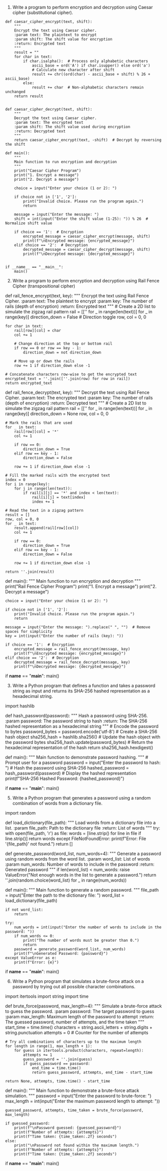1.	Write a program to perform encryption and decryption using Caesar cipher (substitutional cipher).
```
def caesar_cipher_encrypt(text, shift):
    """
    Encrypt the text using Caesar cipher.
    :param text: The plaintext to encrypt
    :param shift: The shift value for encryption
    :return: Encrypted text
    """
    result = ""
    for char in text:
        if char.isalpha():  # Process only alphabetic characters
            ascii_base = ord('A') if char.isupper() else ord('a')
            # Calculate new character after shift
            result += chr((ord(char) - ascii_base + shift) % 26 + ascii_base)
        else:
            result += char  # Non-alphabetic characters remain unchanged
    return result


def caesar_cipher_decrypt(text, shift):
    """
    Decrypt the text using Caesar cipher.
    :param text: The encrypted text
    :param shift: The shift value used during encryption
    :return: Decrypted text
    """
    return caesar_cipher_encrypt(text, -shift)  # Decrypt by reversing the shift

def main():
    """
    Main function to run encryption and decryption
    """
    print("Caesar Cipher Program")
    print("1. Encrypt a message")
    print("2. Decrypt a message")
    
    choice = input("Enter your choice (1 or 2): ")
    
    if choice not in ['1', '2']:
        print("Invalid choice. Please run the program again.")
        return

    message = input("Enter the message: ")
    shift = int(input("Enter the shift value (1-25): ")) % 26  # Normalize shift value

    if choice == '1':  # Encryption
        encrypted_message = caesar_cipher_encrypt(message, shift)
        print(f"\nEncrypted message: {encrypted_message}")
    elif choice == '2':  # Decryption
        decrypted_message = caesar_cipher_decrypt(message, shift)
        print(f"\nDecrypted message: {decrypted_message}")


if __name__ == "__main__":
    main()

```






2. Write a program to perform encryption and decryption using Rail Fence Cipher
(transpositional cipher)

def rail_fence_encrypt(text, key):
    """
    Encrypt the text using Rail Fence Cipher.
    :param text: The plaintext to encrypt
    :param key: The number of rails (depth of encryption)
    :return: Encrypted text
    """
    # Create a 2D list to simulate the zigzag rail pattern
    rail = [['' for _ in range(len(text))] for _ in range(key)]
    direction_down = False  # Direction toggle
    row, col = 0, 0

    for char in text:
        rail[row][col] = char
        col += 1

        # Change direction at the top or bottom rail
        if row == 0 or row == key - 1:
            direction_down = not direction_down

        # Move up or down the rails
        row += 1 if direction_down else -1

    # Concatenate characters row-wise to get the encrypted text
    encrypted_text = ''.join([''.join(row) for row in rail])
    return encrypted_text


def rail_fence_decrypt(text, key):
    """
    Decrypt the text using Rail Fence Cipher.
    :param text: The encrypted text
    :param key: The number of rails (depth of encryption)
    :return: Decrypted text
    """
    # Create a 2D list to simulate the zigzag rail pattern
    rail = [['' for _ in range(len(text))] for _ in range(key)]
    direction_down = None
    row, col = 0, 0

    # Mark the rails that are used
    for _ in text:
        rail[row][col] = '*'
        col += 1

        if row == 0:
            direction_down = True
        elif row == key - 1:
            direction_down = False

        row += 1 if direction_down else -1

    # Fill the marked rails with the encrypted text
    index = 0
    for i in range(key):
        for j in range(len(text)):
            if rail[i][j] == '*' and index < len(text):
                rail[i][j] = text[index]
                index += 1

    # Read the text in a zigzag pattern
    result = []
    row, col = 0, 0
    for _ in text:
        result.append(rail[row][col])
        col += 1

        if row == 0:
            direction_down = True
        elif row == key - 1:
            direction_down = False

        row += 1 if direction_down else -1

    return ''.join(result)

def main():
    """
    Main function to run encryption and decryption
    """
    print("Rail Fence Cipher Program")
    print("1. Encrypt a message")
    print("2. Decrypt a message")
    
    choice = input("Enter your choice (1 or 2): ")
    
    if choice not in ['1', '2']:
        print("Invalid choice. Please run the program again.")
        return

    message = input("Enter the message: ").replace(" ", "")  # Remove spaces for simplicity
    key = int(input("Enter the number of rails (key): "))

    if choice == '1':  # Encryption
        encrypted_message = rail_fence_encrypt(message, key)
        print(f"\nEncrypted message: {encrypted_message}")
    elif choice == '2':  # Decryption
        decrypted_message = rail_fence_decrypt(message, key)
        print(f"\nDecrypted message: {decrypted_message}")

if __name__ == "__main__":
    main()












3. Write a Python program that defines a function and takes a password string as input and
returns its SHA-256 hashed representation as a hexadecimal string.


import hashlib

def hash_password(password):
    """
    Hash a password using SHA-256.
    :param password: The password string to hash
    :return: The SHA-256 hashed representation as a hexadecimal string
    """
    # Encode the password to bytes
    password_bytes = password.encode('utf-8')
    # Create a SHA-256 hash object
    sha256_hash = hashlib.sha256()
    # Update the hash object with the password bytes
    sha256_hash.update(password_bytes)
    # Return the hexadecimal representation of the hash
    return sha256_hash.hexdigest()


def main():
    """
    Main function to demonstrate password hashing.
    """
    # Prompt user for a password
    password = input("Enter the password to hash: ")
    # Hash the password using SHA-256
    hashed_password = hash_password(password)
    # Display the hashed representation
    print(f"SHA-256 Hashed Password: {hashed_password}")


if __name__ == "__main__":
    main()










5. Write a Python program that generates a password using a random combination of
words from a dictionary file.


import random


def load_dictionary(file_path):
    """
    Load words from a dictionary file into a list.
    :param file_path: Path to the dictionary file
    :return: List of words
    """
    try:
        with open(file_path, 'r') as file:
            words = [line.strip() for line in file if line.strip()]
        return words
    except FileNotFoundError:
        print(f"Error: File '{file_path}' not found.")
        return []


def generate_password(word_list, num_words=4):
    """
    Generate a password using random words from the word list.
    :param word_list: List of words
    :param num_words: Number of words to include in the password
    :return: Generated password
    """
    if len(word_list) < num_words:
        raise ValueError("Not enough words in the list to generate a password.")
    return ''.join(random.choice(word_list) for _ in range(num_words))


def main():
    """
    Main function to generate a random password.
    """
    file_path = input("Enter the path to the dictionary file: ")
    word_list = load_dictionary(file_path)

    if not word_list:
        return

    try:
        num_words = int(input("Enter the number of words to include in the password: "))
        if num_words <= 0:
            print("The number of words must be greater than 0.")
            return
        password = generate_password(word_list, num_words)
        print(f"\nGenerated Password: {password}")
    except ValueError as e:
        print(f"Error: {e}")


if __name__ == "__main__":
    main()











6. Write a Python program that simulates a brute-force attack on a password by trying out
all possible character combinations.


import itertools
import string
import time

def brute_force(password, max_length=4):
    """
    Simulate a brute-force attack to guess the password.
    :param password: The target password to guess
    :param max_length: Maximum length of the password to attempt
    :return: The guessed password, number of attempts, and the time taken
    """
    start_time = time.time()
    characters = string.ascii_letters + string.digits + string.punctuation
    attempts = 0  # Counter for the number of attempts

    # Try all combinations of characters up to the maximum length
    for length in range(1, max_length + 1):
        for guess in itertools.product(characters, repeat=length):
            attempts += 1
            guess_password = ''.join(guess)
            if guess_password == password:
                end_time = time.time()
                return guess_password, attempts, end_time - start_time

    return None, attempts, time.time() - start_time


def main():
    """
    Main function to demonstrate a brute-force attack simulation.
    """
    password = input("Enter the password to brute-force: ")
    max_length = int(input("Enter the maximum password length to attempt: "))

    guessed_password, attempts, time_taken = brute_force(password, max_length)

    if guessed_password:
        print(f"\nPassword guessed: {guessed_password}")
        print(f"Number of attempts: {attempts}")
        print(f"Time taken: {time_taken:.2f} seconds")
    else:
        print("\nPassword not found within the maximum length.")
        print(f"Number of attempts: {attempts}")
        print(f"Time taken: {time_taken:.2f} seconds")


if __name__ == "__main__":
    main()
